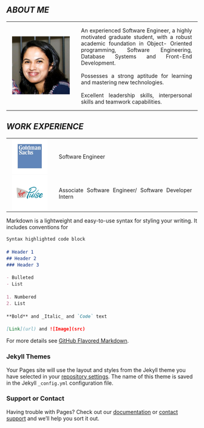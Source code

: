 ## _**ABOUT ME**_
   
<table style="border-width:0;">     
    <tr>         
        <td style="padding:0 15px 0 15px;"><img src="images/pic.jpeg" alt="Erandi Ranthilake" width="1000" length="1000"></td>         
        <td style="padding:0 15px 0 15px;"><p align="justify">
            An experienced Software Engineer, a highly motivated graduate student, with a robust academic foundation in Object- Oriented programming, Software Engineering, Database
                        Systems and Front-End Development.<br><br>Possesses a strong aptitude for learning and mastering
                        new technologies.<br><br>Excellent leadership skills, interpersonal skills and teamwork capabilities.
            </p></td>     
    </tr> 
</table>


## _**WORK EXPERIENCE**_

<table style="border-collapse:collapse;">     
    <tr>         
        <td style="border:none; padding:0 15px 0 15px;"><img src="images/goldmanSachs.jpg" alt="Goldman Sachs Logo" width="100" length="100"></td>         
        <td style="border:none; padding:0 15px 0 15px;">
            <p align="justify"> Software Engineer<br>
            </p></td>     
    </tr>
    <tr>   
        <td style="border:none; padding:0 15px 0 15px;"><img src="images/VirginPulseLogo.jpg" alt="Virgin Pulse Logo" width="100" length="100"></td>         
        <td style="border:none; padding:0 15px 0 15px;">
            <p align="justify">
            Associate Software Engineer/ Software Developer Intern
            </p></td>     
    </tr>
</table>

Markdown is a lightweight and easy-to-use syntax for styling your writing. It includes conventions for

```markdown
Syntax highlighted code block

# Header 1
## Header 2
### Header 3

- Bulleted
- List

1. Numbered
2. List

**Bold** and _Italic_ and `Code` text

[Link](url) and ![Image](src)
```

For more details see [GitHub Flavored Markdown](https://guides.github.com/features/mastering-markdown/).

### Jekyll Themes

Your Pages site will use the layout and styles from the Jekyll theme you have selected in your [repository settings](https://github.com/erandiranthilake/portfolio/settings). The name of this theme is saved in the Jekyll `_config.yml` configuration file.

### Support or Contact

Having trouble with Pages? Check out our [documentation](https://docs.github.com/categories/github-pages-basics/) or [contact support](https://support.github.com/contact) and we’ll help you sort it out.
